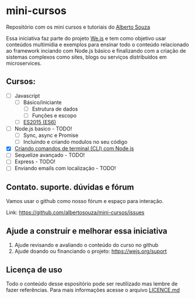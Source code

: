 # mini-cursos

Repositório com os mini cursos e tutoriais do [Alberto Souza](http://albertosouza.net/)

Essa iniciativa faz parte do projeto [We.js](https://wejs.org) e tem como objetivo usar conteúdos multimídia e exemplos para ensinar todo o conteúdo relacionado ao framework inciando com Node.js básico e finalizando com a criação de sistemas complexos como sites, blogs ou serviços distribuídos em microservices.

## Cursos:

- [ ] Javascript
  - [ ] Básico/iniciante
    - [ ] Estrutura de dados
    - [ ] Funções e escopo
  - [ ] [ES2015 (ES6)](es2015/README.md)
- [ ] Node.js basico - TODO!
  - [ ] Sync, async e Promise
  - [ ] Incluindo e criando modulos no seu código
- [x] [Criando comandos de terminal (CLI) com Node.js](cli/README.md) 
- [ ] Sequelize avançado - TODO!
- [ ] Express - TODO!
- [ ] Enviando emails com localização - TODO!

## Contato. suporte. dúvidas e fórum

Vamos usar o github como nosso fórum e espaço para interação.

Link: https://github.com/albertosouza/mini-cursos/issues

## Ajude a construír e melhorar essa iniciativa

1. Ajude revisando e avaliando o conteúdo do curso no github
2. Ajude doando ou financiando o projeto: https://wejs.org/suport

## Licença de uso

Todo o conteúdo desse espositório pode ser reutilizado mas lembre de fazer referências.
Para mais informações acesse o arquivo [LICENCE.md](LICENCE.md)
